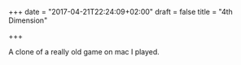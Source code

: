 +++
date = "2017-04-21T22:24:09+02:00"
draft = false
title = "4th Dimension"

+++

A clone of a really old game on mac I played.
